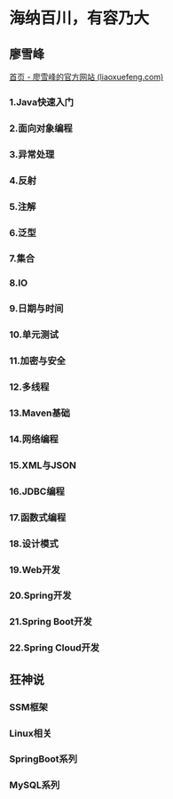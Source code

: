 # 海纳百川，有容乃大

## 廖雪峰

[首页 - 廖雪峰的官方网站 (liaoxuefeng.com)](https://www.liaoxuefeng.com/)

### 1.Java快速入门

### 2.面向对象编程

### 3.异常处理

### 4.反射

### 5.注解

### 6.泛型

### 7.集合

### 8.IO

### 9.日期与时间

### 10.单元测试

### 11.加密与安全

### 12.多线程

### 13.Maven基础

### 14.网络编程

### 15.XML与JSON

### 16.JDBC编程

### 17.函数式编程

### 18.设计模式

### 19.Web开发

### 20.Spring开发

### 21.Spring Boot开发

### 22.Spring Cloud开发

## 狂神说

### SSM框架

### Linux相关

### SpringBoot系列

### MySQL系列
